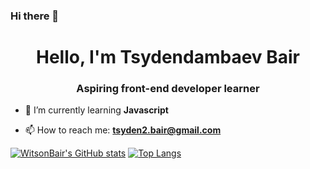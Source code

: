 ### Hi there 👋

<h1 align="center">Hello, I'm Tsydendambaev Bair</h1>
<h3 align="center">Aspiring front-end developer learner</h3>

- 🌱 I’m currently learning **Javascript**

- 📫 How to reach me: **tsyden2.bair@gmail.com**

[![WitsonBair's GitHub stats](https://github-readme-stats.vercel.app/api?username=WitsonBair&show_icons=true&theme=tokyonight)](https://github.com/WitsonBair/github-readme-stats)
[![Top Langs](https://github-readme-stats.vercel.app/api/top-langs/?username=WitsonBair&theme=tokyonight)](https://github.com/WitsonBair/github-readme-stats)

<!--
**WitsonBair/WitsonBair** is a ✨ _special_ ✨ repository because its `README.md` (this file) appears on your GitHub profile.

Here are some ideas to get you started:

- 🔭 I’m currently working on ...
- 🌱 I’m currently learning ...
- 👯 I’m looking to collaborate on ...
- 🤔 I’m looking for help with ...
- 💬 Ask me about ...
- 📫 How to reach me: ...
- 😄 Pronouns: ...
- ⚡ Fun fact: ...
-->
